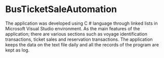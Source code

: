 # BusTicketSaleAutomation
The application was developed using C # language through linked lists in Microsoft Visual Studio environment. As the main features of the application; there are various sections such as voyage identification transactions, ticket sales and reservation transactions. The application keeps the data on the text file daily and all the records of the program are kept as log.

